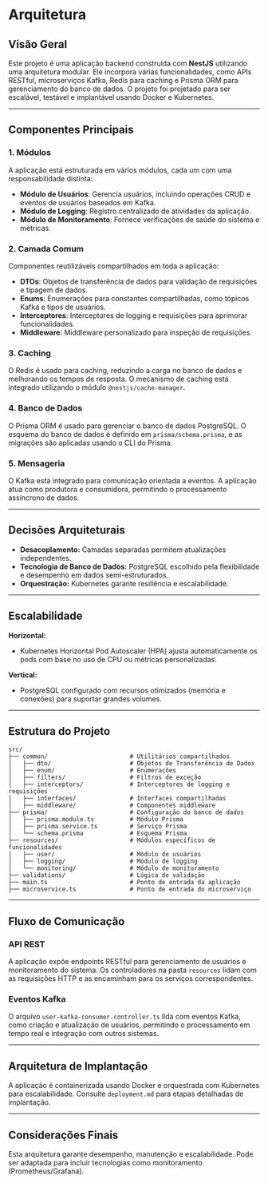 
# Arquitetura

## Visão Geral
Este projeto é uma aplicação backend construída com **NestJS** utilizando uma arquitetura modular. Ele incorpora várias funcionalidades, como APIs RESTful, microserviços Kafka, Redis para caching e Prisma ORM para gerenciamento do banco de dados. O projeto foi projetado para ser escalável, testável e implantável usando Docker e Kubernetes.

---

## Componentes Principais

### 1. **Módulos**
A aplicação está estruturada em vários módulos, cada um com uma responsabilidade distinta:

- **Módulo de Usuários**: Gerencia usuários, incluindo operações CRUD e eventos de usuários baseados em Kafka.
- **Módulo de Logging**: Registro centralizado de atividades da aplicação.
- **Módulo de Monitoramento**: Fornece verificações de saúde do sistema e métricas.

### 2. **Camada Comum**
Componentes reutilizáveis compartilhados em toda a aplicação:

- **DTOs**: Objetos de transferência de dados para validação de requisições e tipagem de dados.
- **Enums**: Enumerações para constantes compartilhadas, como tópicos Kafka e tipos de usuários.
- **Interceptores**: Interceptores de logging e requisições para aprimorar funcionalidades.
- **Middleware**: Middleware personalizado para inspeção de requisições.

### 3. **Caching**
O Redis é usado para caching, reduzindo a carga no banco de dados e melhorando os tempos de resposta. O mecanismo de caching está integrado utilizando o módulo `@nestjs/cache-manager`.

### 4. **Banco de Dados**
O Prisma ORM é usado para gerenciar o banco de dados PostgreSQL. O esquema do banco de dados é definido em `prisma/schema.prisma`, e as migrações são aplicadas usando o CLI do Prisma.

### 5. **Mensageria**
O Kafka está integrado para comunicação orientada a eventos. A aplicação atua como produtora e consumidora, permitindo o processamento assíncrono de dados.

---

## Decisões Arquiteturais

- **Desacoplamento:** Camadas separadas permitem atualizações independentes.
- **Tecnologia de Banco de Dados:** PostgreSQL escolhido pela flexibilidade e desempenho em dados semi-estruturados.
- **Orquestração:** Kubernetes garante resiliência e escalabilidade.

---

## Escalabilidade

**Horizontal:**

- Kubernetes Horizontal Pod Autoscaler (HPA) ajusta automaticamente os pods com base no uso de CPU ou métricas personalizadas.

**Vertical:**

- PostgreSQL configurado com recursos otimizados (memória e conexões) para suportar grandes volumes.

---

## Estrutura do Projeto

```
src/
├── common/                       # Utilitários compartilhados
│   ├── dto/                      # Objetos de Transferência de Dados
│   ├── enum/                     # Enumerações
│   ├── filters/                  # Filtros de exceção
│   ├── interceptors/             # Interceptores de logging e requisições
│   ├── interfaces/               # Interfaces compartilhadas
│   ├── middleware/               # Componentes middleware
├── prisma/                       # Configuração do banco de dados
│   ├── prisma.module.ts          # Módulo Prisma
│   ├── prisma.service.ts         # Serviço Prisma
│   └── schema.prisma             # Esquema Prisma
├── resources/                    # Módulos específicos de funcionalidades
│   ├── user/                     # Módulo de usuários
│   ├── logging/                  # Módulo de logging
│   └── monitoring/               # Módulo de monitoramento
├── validations/                  # Lógica de validação
├── main.ts                       # Ponto de entrada da aplicação
├── microservice.ts               # Ponto de entrada do microserviço
```

---

## Fluxo de Comunicação

### API REST
A aplicação expõe endpoints RESTful para gerenciamento de usuários e monitoramento do sistema. Os controladores na pasta `resources` lidam com as requisições HTTP e as encaminham para os serviços correspondentes.

### Eventos Kafka
O arquivo `user-kafka-consumer.controller.ts` lida com eventos Kafka, como criação e atualização de usuários, permitindo o processamento em tempo real e integração com outros sistemas.

---

## Arquitetura de Implantação
A aplicação é containerizada usando Docker e orquestrada com Kubernetes para escalabilidade. Consulte `deployment.md` para etapas detalhadas de implantação.

---

## Considerações Finais

Esta arquitetura garante desempenho, manutenção e escalabilidade. Pode ser adaptada para incluir tecnologias como monitoramento (Prometheus/Grafana).
